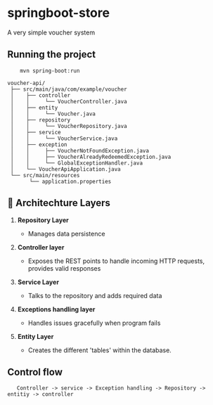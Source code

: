 # springboot-store
A very simple voucher system

## Running the project
```
    mvn spring-boot:run
```
```
voucher-api/
 ├── src/main/java/com/example/voucher
 │    ├── controller
 │    │     └── VoucherController.java
 │    ├── entity
 │    │     └── Voucher.java
 │    ├── repository
 │    │     └── VoucherRepository.java
 │    ├── service
 │    │     └── VoucherService.java
 │    ├── exception
 │    │     ├── VoucherNotFoundException.java
 │    │     ├── VoucherAlreadyRedeemedException.java
 │    │     └── GlobalExceptionHandler.java
 │    └── VoucherApiApplication.java
 └── src/main/resources
       └── application.properties
```



## 🔹 Architechture Layers

1. **Repository Layer**

   * Manages data persistence 

2. **Controller layer**

   * Exposes the REST points to handle incoming HTTP requests, provides valid responses 

3. **Service Layer**

   * Talks to the repository and adds required data

4. **Exceptions handling layer**

   * Handles issues gracefully when program fails

5. **Entity Layer**

   * Creates the different 'tables' within the database.

## Control flow
```
   Controller -> service -> Exception handling -> Repository -> entitiy -> controller
```